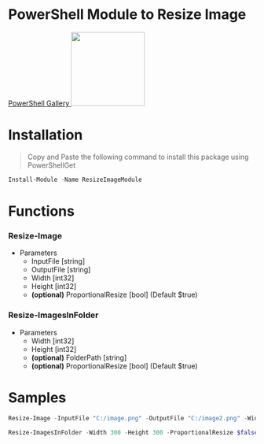# PowerShell Module to Resize Image

[PowerShell Gallery <img src="https://www.powershellgallery.com/Content/Images/Branding/psgallerylogo.svg" width="150"/>](https://www.powershellgallery.com/packages/ResizeImageModule)

# Installation
> Copy and Paste the following command to install this package using PowerShellGet

```powershell
Install-Module -Name ResizeImageModule
```

# Functions
### Resize-Image
  - Parameters
    - InputFile [string]
    - OutputFile [string]
    - Width [int32]
    - Height [int32]
    - **(optional)** ProportionalResize [bool] (Default $true)
    
### Resize-ImagesInFolder
  - Parameters
    - Width [int32]
    - Height [int32]
    - **(optional)** FolderPath [string]
    - **(optional)** ProportionalResize [bool] (Default $true)

# Samples

```powershell
Resize-Image -InputFile "C:/image.png" -OutputFile "C:/image2.png" -Width 300 -Height 300
```

```powershell
Resize-ImagesInFolder -Width 300 -Height 300 -ProportionalResize $false
```
